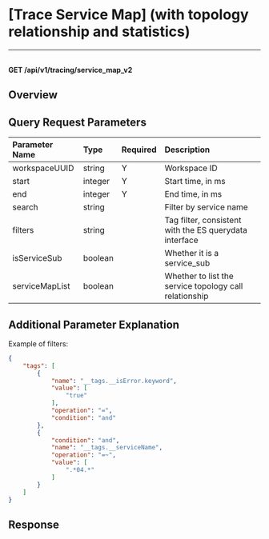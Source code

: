 # [Trace Service Map] (with topology relationship and statistics)

---

<br />**GET /api/v1/tracing/service_map_v2**

## Overview

## Query Request Parameters

| Parameter Name       | Type    | Required | Description                          |
|:-------------------|:-------|:-------|:------------------------------------|
| workspaceUUID      | string | Y     | Workspace ID<br>                    |
| start              | integer| Y     | Start time, in ms<br>               |
| end                | integer| Y     | End time, in ms<br>                 |
| search             | string |       | Filter by service name<br>          |
| filters            | string |       | Tag filter, consistent with the ES querydata interface<br> |
| isServiceSub       | boolean|       | Whether it is a service_sub<br>     |
| serviceMapList     | boolean|       | Whether to list the service topology call relationship<br> |

## Additional Parameter Explanation

Example of filters:
```json
{
    "tags": [
        {
            "name": "__tags.__isError.keyword",
            "value": [
                "true"
            ],
            "operation": "=",
            "condition": "and"
        },
        {
            "condition": "and",
            "name": "__tags.__serviceName",
            "operation": "=~",
            "value": [
                ".*04.*"
            ]
        }
    ]
}
```

## Response
```shell
 
```